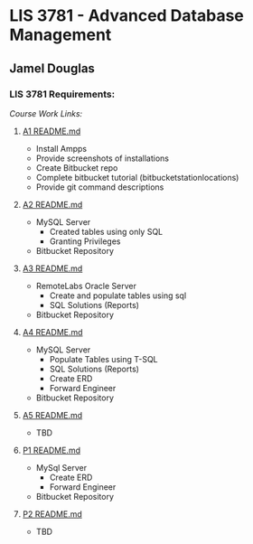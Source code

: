 # LIS 3781 - Advanced Database Management

## Jamel Douglas

### LIS 3781 Requirements:

*Course Work Links:*

1. [A1 README.md](a1/README.md "My A1 README.md file")
    - Install Ampps
    - Provide screenshots of installations
    - Create Bitbucket repo
    - Complete bitbucket tutorial (bitbucketstationlocations)
    - Provide git command descriptions

2. [A2 README.md](a2/README.md "My A2 README.md file")
    - MySQL Server
        + Created tables using only SQL
        + Granting Privileges 
    - Bitbucket Repository 

3. [A3 README.md](a3/README.md "My A3 README.md file")
    - RemoteLabs Oracle Server
        + Create and populate tables using sql
        + SQL Solutions (Reports)
    - Bitbucket Repository 

4. [A4 README.md](a4/README.md "My A4 README.md file")
    - MySQL Server
        + Populate Tables using T-SQL
        + SQL Solutions (Reports)
        + Create ERD
        + Forward Engineer
    - Bitbucket Repository 

5. [A5 README.md](a5/README.md "My A5 README.md file")
    - TBD

6. [P1 README.md](p1/README.md "My P1 README.md file")
    - MySql Server
        + Create ERD
        + Forward Engineer
    - Bitbucket Repository 

7. [P2 README.md](p2/README.md "My P2 README.md file")
    - TBD   